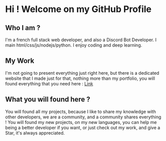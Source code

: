 <h1> Hi ! Welcome on my GitHub Profile </h1>

<h2> Who I am ? </h2>

<p> I'm a french full stack web developer, and also a Discord Bot Developer. I main html/css/js/nodejs/python. I enjoy coding and deep learning.</p>

<h2> My Work </h2>

<p>I'm not going to present everything just right here, but there is a dedicated website that I made just for that, nothing more than my portfolio, you will found everything that you need here : <a href="https://zedroff.ga/">Link</a></p>

<h2> What you will found here ? </h2>

<p> You will found all my projects, because I like to share my knowledge with other developers, we are a community, and a community shares everything ! You will found my new projects, on my new languages, you can help me being a better developer if you want, or just check out my work, and give a Star, it's always appreciated.</p>


